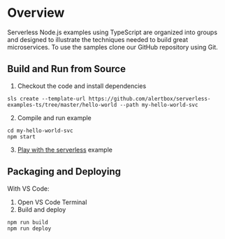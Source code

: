 # Overview

Serverless Node.js examples using TypeScript are organized into groups and designed to illustrate the techniques needed to build great microservices. To use the samples clone our GitHub repository using Git.

## Build and Run from Source

1. Checkout the code and install dependencies
```shell
sls create --template-url https://github.com/alertbox/serverless-examples-ts/tree/master/hello-world --path my-hello-world-svc
```
2. Compile and run example
```shell
cd my-hello-world-svc
npm start
```
3. [Play with the serverless]() example

## Packaging and Deploying

With VS Code:

1. Open VS Code Terminal
2. Build and deploy
```shell
npm run build
npm run deploy
```
